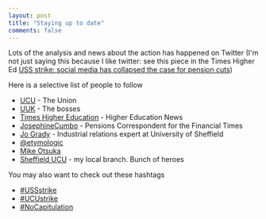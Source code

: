```yaml
---
layout: post
title: "Staying up to date"
comments: false
---
```


Lots of the analysis and news about the action has happened on Twitter (I'm not just saying this because I like twitter: see this piece in the Times Higher Ed [USS strike: social media has collapsed the case for pension cuts](https://www.timeshighereducation.com/blog/uss-strike-social-media-has-collapsed-case-pension-cuts))

Here is a selective list of people to follow

* [UCU](https://twitter.com/ucu) - The Union
* [UUK](https://twitter.com/universitiesuk) - The bosses
* [Times Higher Education](https://twitter.com/timeshighered) - Higher Education News
* [JosephineCumbo](https://twitter.com/JosephineCumbo) - Pensions Correspondent for the Financial Times
* [Jo Grady](https://twitter.com/DrJoGrady) - Industrial relations expert at University of Sheffield
* [@etymologic](https://twitter.com/etymologic) 
* [Mike Otsuka](https://twitter.com/etymologic)
* [Sheffield UCU](https://twitter.com/sheffielducu) - my local branch. Bunch of heroes


You may also want to check out these hashtags

* [#USSstrike](https://twitter.com/hashtag/USSstrike?src=hash)
* [#UCUstrike](https://twitter.com/hashtag/UCUstrike?src=hash)
* [#NoCapitulation](https://twitter.com/hashtag/NoCapitulation?src=hash)